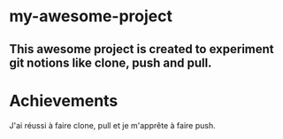 # my-awesome-project
## This awesome project is created to experiment git notions like clone, push and pull.

# Achievements
J'ai réussi à faire clone, pull et je m'apprête à faire push.
